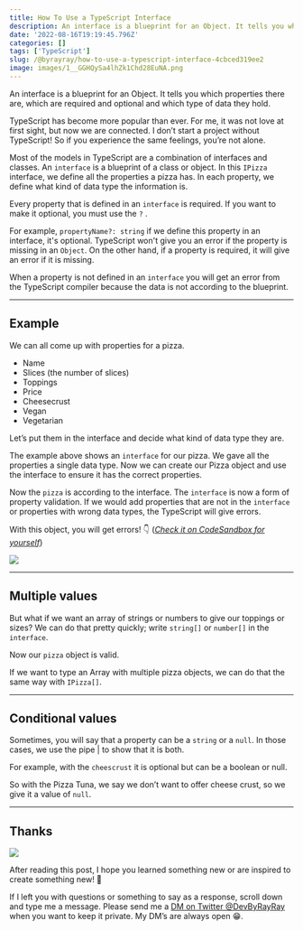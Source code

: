 ```yaml
---
title: How To Use a TypeScript Interface
description: An interface is a blueprint for an Object. It tells you which properties there are, which are required and optional and which type of data they hold. Let's dive into interfaces by making pizzas for breakfast
date: '2022-08-16T19:19:45.796Z'
categories: []
tags: ['TypeScript']
slug: /@byrayray/how-to-use-a-typescript-interface-4cbced319ee2
image: images/1__GGHQySa4lhZk1Chd28EuNA.png
---
```


An interface is a blueprint for an Object. It tells you which properties there are, which are required and optional and which type of data they hold.

TypeScript has become more popular than ever. For me, it was not love at first sight, but now we are connected. I don’t start a project without TypeScript! So if you experience the same feelings, you’re not alone.

Most of the models in TypeScript are a combination of interfaces and classes. An `interface` is a blueprint of a class or object. In this `IPizza` interface, we define all the properties a pizza has. In each property, we define what kind of data type the information is.

Every property that is defined in an `interface` is required. If you want to make it optional, you must use the `?` .

For example, `propertyName?: string` if we define this property in an interface, it's optional. TypeScript won't give you an error if the property is missing in an `Object`. On the other hand, if a property is required, it will give an error if it is missing.

When a property is not defined in an `interface` you will get an error from the TypeScript compiler because the data is not according to the blueprint.

---

## Example

We can all come up with properties for a pizza.

*   Name
*   Slices (the number of slices)
*   Toppings
*   Price
*   Cheesecrust
*   Vegan
*   Vegetarian

Let’s put them in the interface and decide what kind of data type they are.

The example above shows an `interface` for our pizza. We gave all the properties a single data type. Now we can create our Pizza object and use the interface to ensure it has the correct properties.

Now the `pizza` is according to the interface. The `interface` is now a form of property validation. If we would add properties that are not in the `interface` or properties with wrong data types, the TypeScript will give errors.

With this object, you will get errors! 👇 ([_Check it on CodeSandbox for yourself_](https://codesandbox.io/s/typescript-error-with-wrong-property-information-kdi529?file=/index.ts))

![](/images/1__2lVYUioEXcbN31E8FZg6ww.png)

---

## Multiple values

But what if we want an array of strings or numbers to give our toppings or sizes? We can do that pretty quickly; write `string[]` or `number[]` in the `interface`.

Now our `pizza` object is valid.

If we want to type an Array with multiple pizza objects, we can do that the same way with `IPizza[]`.

---

## Conditional values

Sometimes, you will say that a property can be a `string` or a `null`. In those cases, we use the pipe | to show that it is both.

For example, with the `cheescrust` it is optional but can be a boolean or null.

So with the Pizza Tuna, we say we don’t want to offer cheese crust, so we give it a value of `null`.

---

## Thanks

![](/images/0__4aTcitCaVTWHHeiO.jpg)

After reading this post, I hope you learned something new or are inspired to create something new! 🤗

If I left you with questions or something to say as a response, scroll down and type me a message. Please send me a [DM on Twitter @DevByRayRay](https://twitter.com/@devbyrayray) when you want to keep it private. My DM’s are always open 😁.